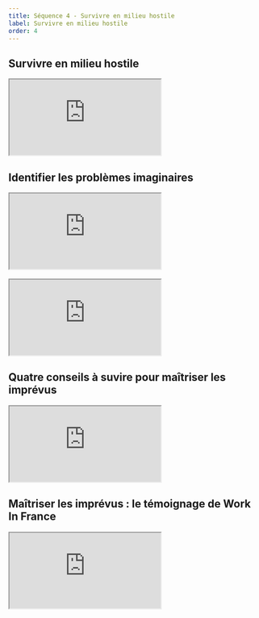 ```yaml
---
title: Séquence 4 - Survivre en milieu hostile
label: Survivre en milieu hostile
order: 4
---
```


## Survivre en milieu hostile

<div class="mooc-iframe-center">
  <div class="mooc-iframe-container">
    <iframe src="https://www.dailymotion.com/embed/video/x6xkgk5" allowfullscreen></iframe>
  </div>
</div>

## Identifier les problèmes imaginaires

<div class="mooc-iframe-center">
  <div class="mooc-iframe-container">
    <iframe src="https://www.dailymotion.com/embed/video/x6xkgfb" allowfullscreen></iframe>
  </div>
</div>

<br>

<div class="mooc-iframe-center">
  <div class="mooc-iframe-container">
    <iframe src="https://www.dailymotion.com/embed/video/x6xkgbq" allowfullscreen></iframe>
  </div>
</div>

## Quatre conseils à suvire pour maîtriser les imprévus

<div class="mooc-iframe-center">
  <div class="mooc-iframe-container">
    <iframe src="https://www.dailymotion.com/embed/video/x6xkg5g" allowfullscreen></iframe>
  </div>
</div>

## Maîtriser les imprévus : le témoignage de Work In France

<div class="mooc-iframe-center">
  <div class="mooc-iframe-container">
    <iframe src="https://www.dailymotion.com/embed/video/x6xkfz0" allowfullscreen></iframe>
  </div>
</div>
